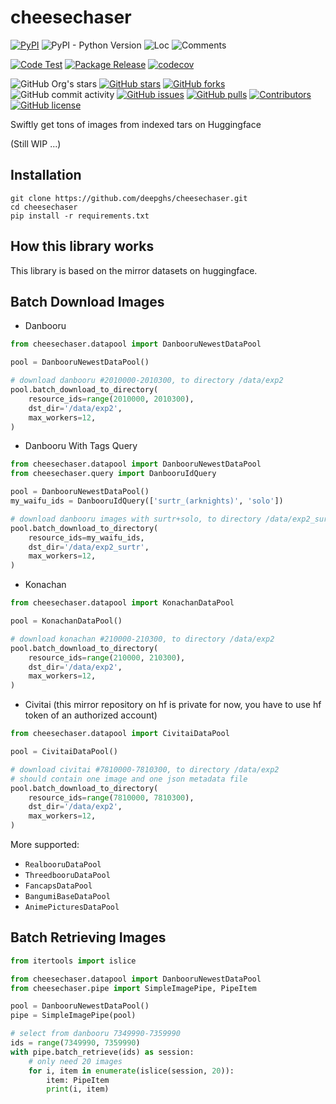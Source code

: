 # cheesechaser

[![PyPI](https://img.shields.io/pypi/v/cheesechaser)](https://pypi.org/project/cheesechaser/)
![PyPI - Python Version](https://img.shields.io/pypi/pyversions/cheesechaser)
![Loc](https://img.shields.io/endpoint?url=https://gist.githubusercontent.com/narugo1992/eedf334ff9d7ff02e7ec9535e43a1faa/raw/loc.json)
![Comments](https://img.shields.io/endpoint?url=https://gist.githubusercontent.com/narugo1992/eedf334ff9d7ff02e7ec9535e43a1faa/raw/comments.json)

[![Code Test](https://github.com/deepghs/cheesechaser/workflows/Code%20Test/badge.svg)](https://github.com/deepghs/cheesechaser/actions?query=workflow%3A%22Code+Test%22)
[![Package Release](https://github.com/deepghs/cheesechaser/workflows/Package%20Release/badge.svg)](https://github.com/deepghs/cheesechaser/actions?query=workflow%3A%22Package+Release%22)
[![codecov](https://codecov.io/gh/deepghs/cheesechaser/branch/main/graph/badge.svg?token=XJVDP4EFAT)](https://codecov.io/gh/deepghs/cheesechaser)

![GitHub Org's stars](https://img.shields.io/github/stars/deepghs)
[![GitHub stars](https://img.shields.io/github/stars/deepghs/cheesechaser)](https://github.com/deepghs/cheesechaser/stargazers)
[![GitHub forks](https://img.shields.io/github/forks/deepghs/cheesechaser)](https://github.com/deepghs/cheesechaser/network)
![GitHub commit activity](https://img.shields.io/github/commit-activity/m/deepghs/cheesechaser)
[![GitHub issues](https://img.shields.io/github/issues/deepghs/cheesechaser)](https://github.com/deepghs/cheesechaser/issues)
[![GitHub pulls](https://img.shields.io/github/issues-pr/deepghs/cheesechaser)](https://github.com/deepghs/cheesechaser/pulls)
[![Contributors](https://img.shields.io/github/contributors/deepghs/cheesechaser)](https://github.com/deepghs/cheesechaser/graphs/contributors)
[![GitHub license](https://img.shields.io/github/license/deepghs/cheesechaser)](https://github.com/deepghs/cheesechaser/blob/master/LICENSE)

Swiftly get tons of images from indexed tars on Huggingface

(Still WIP ...)

## Installation

```shell
git clone https://github.com/deepghs/cheesechaser.git
cd cheesechaser
pip install -r requirements.txt
```

## How this library works

This library is based on the mirror datasets on huggingface.

## Batch Download Images

* Danbooru

```python
from cheesechaser.datapool import DanbooruNewestDataPool

pool = DanbooruNewestDataPool()

# download danbooru #2010000-2010300, to directory /data/exp2
pool.batch_download_to_directory(
    resource_ids=range(2010000, 2010300),
    dst_dir='/data/exp2',
    max_workers=12,
)
```

* Danbooru With Tags Query

```python
from cheesechaser.datapool import DanbooruNewestDataPool
from cheesechaser.query import DanbooruIdQuery

pool = DanbooruNewestDataPool()
my_waifu_ids = DanbooruIdQuery(['surtr_(arknights)', 'solo'])

# download danbooru images with surtr+solo, to directory /data/exp2_surtr
pool.batch_download_to_directory(
    resource_ids=my_waifu_ids,
    dst_dir='/data/exp2_surtr',
    max_workers=12,
)
```

* Konachan

```python
from cheesechaser.datapool import KonachanDataPool

pool = KonachanDataPool()

# download konachan #210000-210300, to directory /data/exp2
pool.batch_download_to_directory(
    resource_ids=range(210000, 210300),
    dst_dir='/data/exp2',
    max_workers=12,
)
```

* Civitai (this mirror repository on hf is private for now, you have to use hf token of an authorized account)

```python
from cheesechaser.datapool import CivitaiDataPool

pool = CivitaiDataPool()

# download civitai #7810000-7810300, to directory /data/exp2
# should contain one image and one json metadata file
pool.batch_download_to_directory(
    resource_ids=range(7810000, 7810300),
    dst_dir='/data/exp2',
    max_workers=12,
)
```

More supported:

* `RealbooruDataPool`
* `ThreedbooruDataPool`
* `FancapsDataPool`
* `BangumiBaseDataPool`
* `AnimePicturesDataPool`

## Batch Retrieving Images

```python
from itertools import islice

from cheesechaser.datapool import DanbooruNewestDataPool
from cheesechaser.pipe import SimpleImagePipe, PipeItem

pool = DanbooruNewestDataPool()
pipe = SimpleImagePipe(pool)

# select from danbooru 7349990-7359990
ids = range(7349990, 7359990)
with pipe.batch_retrieve(ids) as session:
    # only need 20 images
    for i, item in enumerate(islice(session, 20)):
        item: PipeItem
        print(i, item)

```
